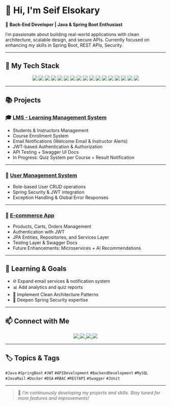 # 👋 Hi, I'm Seif Elsokary

🔧 **Back-End Developer | Java & Spring Boot Enthusiast**

I’m passionate about building real-world applications with clean architecture, scalable design, and secure APIs. Currently focused on enhancing my skills in Spring Boot, REST APIs, Security.

---

## 🚀 My Tech Stack

<p align="center">
  <img src="https://img.shields.io/badge/Java-ED8B00?style=for-the-badge&logo=openjdk&logoColor=white" />
  <img src="https://img.shields.io/badge/Spring_Boot-6DB33F?style=for-the-badge&logo=springboot&logoColor=white" />
  <img src="https://img.shields.io/badge/Spring_Security-6DB33F?style=for-the-badge&logo=springsecurity&logoColor=white" />
  <img src="https://img.shields.io/badge/MySQL-00758F?style=for-the-badge&logo=mysql&logoColor=white" />
  <img src="https://img.shields.io/badge/JUnit-25A162?style=for-the-badge&logo=junit5&logoColor=white" />
  <img src="https://img.shields.io/badge/Mockito-4CAF50?style=for-the-badge&logo=testinglibrary&logoColor=white" />
  <img src="https://img.shields.io/badge/API_Integration-FF6347?style=for-the-badge&logo=api&logoColor=white" />
  <img src="https://img.shields.io/badge/Data_Structures_and_Algorithms-1E90FF?style=for-the-badge&logo=algorithm&logoColor=white" />
  <img src="https://img.shields.io/badge/Docker-2496ED?style=for-the-badge&logo=docker&logoColor=white" />
  <img src="https://img.shields.io/badge/Python-306998?style=for-the-badge&logo=python&logoColor=white" />
  <img src="https://img.shields.io/badge/RESTful_APIs-2E8B57?style=for-the-badge&logo=api&logoColor=white" />
  <img src="https://img.shields.io/badge/JPA_Hibernate-59666C?style=for-the-badge&logo=hibernate&logoColor=white" />
  <img src="https://img.shields.io/badge/JSP_Servlet-006A57?style=for-the-badge&logo=java&logoColor=white" />
  <img src="https://img.shields.io/badge/Git_GitHub-181717?style=for-the-badge&logo=git&logoColor=white" />
  <img src="https://img.shields.io/badge/Problem_Solving-FF1493?style=for-the-badge&logo=solving&logoColor=white" />
  <img src="https://img.shields.io/badge/Swagger-85EA2D?style=for-the-badge&logo=swagger&logoColor=black" />
  <img src="https://img.shields.io/badge/JavaMail-007396?style=for-the-badge&logo=gmail&logoColor=white" />
</p>

---

## 📚 Projects

### 🎓 [LMS - Learning Management System](https://github.com/Seif-Elsokary/LMS)

* Students & Instructors Management  
* Course Enrollment System  
* Email Notifications (Welcome Email & Instructor Alerts)  
* JWT-based Authentication & Authorization  
* API Testing + Swagger UI Docs  
* In Progress: Quiz System per Course + Result Notification  

---

### 👤 [User Management System](https://github.com/Seif-Elsokary/user_managment_System)

* Role-based User CRUD operations  
* Spring Security & JWT integration  
* Exception Handling & Global Error Responses  

---

### 🛒 [E-commerce App](https://github.com/Seif-Elsokary/ecommerce_app)

* Products, Carts, Orders Management  
* Authentication with JWT  
* JPA Entities, Repositories, and Services Layer  
* Testing Layer & Swagger Docs  
* Future Enhancements: Microservices + AI Recommendations  

---

## 🧠 Learning & Goals

* 🌐 Expand email services & notification system  
* 📊 Add analytics and quiz reports  
* 🧱 Implement Clean Architecture Patterns  
* 🧠 Deepen Spring Security expertise  

---

## 📫 Connect with Me

<p align="center">
  <a href="https://www.linkedin.com/in/seif-elsokary-350233256/" target="_blank">
    <img src="https://img.shields.io/badge/LinkedIn-0077B5?style=for-the-badge&logo=linkedin&logoColor=white" />
  </a>
  <a href="https://github.com/Seif-Elsokary" target="_blank">
    <img src="https://img.shields.io/badge/GitHub-181717?style=for-the-badge&logo=github&logoColor=white" />
  </a>
  <a href="https://wa.me/01017846543" target="_blank">
    <img src="https://img.shields.io/badge/WhatsApp-25D366?style=for-the-badge&logo=whatsapp&logoColor=white" />
  </a>
  <a href="mailto:seifelsokary2022@gmail.com" target="_blank">
    <img src="https://img.shields.io/badge/Email-D14836?style=for-the-badge&logo=gmail&logoColor=white" />
  </a>
</p>

---

## 🏷 Topics & Tags

`#Java` `#SpringBoot` `#JWT` `#APIDevelopment` `#BackendDevelopment` `#MySQL` `#JavaMail` `#Docker` `#DSA` `#RBAC` `#RESTAPI` `#Swagger` `#JUnit`

---

> 🚧 *I’m continuously developing my projects and skills. Stay tuned for more features and improvements!*
